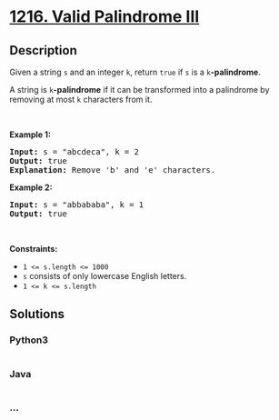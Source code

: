 # [1216. Valid Palindrome III](https://leetcode.com/problems/valid-palindrome-iii)



## Description

<p>Given a string <code>s</code> and an integer <code>k</code>, return <code>true</code> if <code>s</code> is a <code>k</code><strong>-palindrome</strong>.</p>

<p>A string is <code>k</code><strong>-palindrome</strong> if it can be transformed into a palindrome by removing at most <code>k</code> characters from it.</p>

<p>&nbsp;</p>
<p><strong>Example 1:</strong></p>

<pre>
<strong>Input:</strong> s = &quot;abcdeca&quot;, k = 2
<strong>Output:</strong> true
<strong>Explanation:</strong> Remove &#39;b&#39; and &#39;e&#39; characters.
</pre>

<p><strong>Example 2:</strong></p>

<pre>
<strong>Input:</strong> s = &quot;abbababa&quot;, k = 1
<strong>Output:</strong> true
</pre>

<p>&nbsp;</p>
<p><strong>Constraints:</strong></p>

<ul>
	<li><code>1 &lt;= s.length &lt;= 1000</code></li>
	<li><code>s</code> consists of only lowercase English letters.</li>
	<li><code>1 &lt;= k &lt;= s.length</code></li>
</ul>


## Solutions

<!-- tabs:start -->

### **Python3**

```python

```

### **Java**

```java

```

### **...**

```

```

<!-- tabs:end -->
